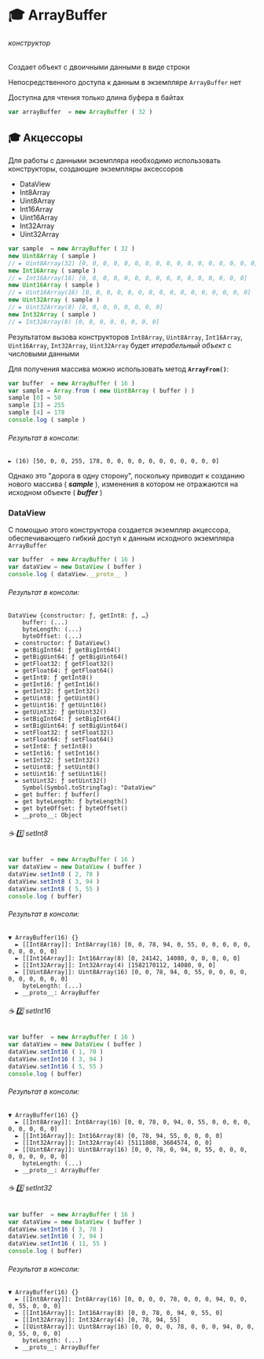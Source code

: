 # :mortar_board: ArrayBuffer
###### конструктор
Создает объект с двоичными данными в виде строки

Непосредственного доступа к данным в экземпляре `ArrayBuffer` нет

Доступна для чтения только длина буфера в байтах

```javascript
var arrayBuffer  = new ArrayBuffer ( 32 )
```

## :mortar_board: Акцессоры
Для работы с данными экземпляра необходимо использовать конструкторы, создающие экземпляры аксессоров

* DataView
* Int8Array
* Uint8Array
* Int16Array
* Uint16Array
* Int32Array
* Uint32Array

```javascript
var sample  = new ArrayBuffer ( 32 )
new Uint8Array ( sample )
// ► Uint8Array(32) [0, 0, 0, 0, 0, 0, 0, 0, 0, 0, 0, 0, 0, 0, 0, 0, 0, 0, 0, 0, 0, 0, 0, 0, 0, 0, 0, 0, 0, 0, 0, 0]
new Int16Array ( sample )
// ► Int16Array(16) [0, 0, 0, 0, 0, 0, 0, 0, 0, 0, 0, 0, 0, 0, 0, 0]
new Uint16Array ( sample )
// ► Uint16Array(16) [0, 0, 0, 0, 0, 0, 0, 0, 0, 0, 0, 0, 0, 0, 0, 0]
new Uint32Array ( sample )
// ► Uint32Array(8) [0, 0, 0, 0, 0, 0, 0, 0]
new Int32Array ( sample )
// ► Int32Array(8) [0, 0, 0, 0, 0, 0, 0, 0]
```
Результатом вызова конструкторов `Int8Array`, `Uint8Array`, `Int16Array`, `Uint16Array`, `Int32Array`, `Uint32Array` будет _итерабельный объект_ с числовыми данными

Для получения массива можно использовать метод **`ArrayFrom()`**:
```javascript
var buffer  = new ArrayBuffer ( 16 )
var sample = Array.from ( new Uint8Array ( buffer ) )
sample [0] = 50
sample [3] = 255
sample [4] = 178
console.log ( sample )
```
###### Результат в консоли:
```console
► (16) [50, 0, 0, 255, 178, 0, 0, 0, 0, 0, 0, 0, 0, 0, 0, 0]
```
Однако это "дорога в одну сторону", поскольку приводит к созданию нового массива ( **_sample_** ), изменения в котором не отражаются на исходном объекте ( **_buffer_** )

### DataView
С помощью этого конструктора создается экземпляр акцессора, обеспечивающего гибкий доступ к данным исходного экземпляра `ArrayBuffer` 

```javascript
var buffer  = new ArrayBuffer ( 16 )
var dataView = new DataView ( buffer )
console.log ( dataView.__proto__ )
```
###### Результат в консоли:
```console
DataView {constructor: ƒ, getInt8: ƒ, …}
    buffer: (...)
    byteLength: (...)
    byteOffset: (...)
  ► constructor: ƒ DataView()
  ► getBigInt64: ƒ getBigInt64()
  ► getBigUint64: ƒ getBigUint64()
  ► getFloat32: ƒ getFloat32()
  ► getFloat64: ƒ getFloat64()
  ► getInt8: ƒ getInt8()
  ► getInt16: ƒ getInt16()
  ► getInt32: ƒ getInt32()
  ► getUint8: ƒ getUint8()
  ► getUint16: ƒ getUint16()
  ► getUint32: ƒ getUint32()
  ► setBigInt64: ƒ setBigInt64()
  ► setBigUint64: ƒ setBigUint64()
  ► setFloat32: ƒ setFloat32()
  ► setFloat64: ƒ setFloat64()
  ► setInt8: ƒ setInt8()
  ► setInt16: ƒ setInt16()
  ► setInt32: ƒ setInt32()
  ► setUint8: ƒ setUint8()
  ► setUint16: ƒ setUint16()
  ► setUint32: ƒ setUint32()
    Symbol(Symbol.toStringTag): "DataView"
  ► get buffer: ƒ buffer()
  ► get byteLength: ƒ byteLength()
  ► get byteOffset: ƒ byteOffset()
  ► __proto__: Object
```
###### :coffee: :one: setInt8
```javascript
var buffer  = new ArrayBuffer ( 16 )
var dataView = new DataView ( buffer )
dataView.setInt8 ( 2, 78 )
dataView.setInt8 ( 3, 94 )
dataView.setInt8 ( 5, 55 )
console.log ( buffer)
```
###### Результат в консоли:
```console
▼ ArrayBuffer(16) {}
  ► [[Int8Array]]: Int8Array(16) [0, 0, 78, 94, 0, 55, 0, 0, 0, 0, 0, 0, 0, 0, 0, 0]
  ► [[Int16Array]]: Int16Array(8) [0, 24142, 14080, 0, 0, 0, 0, 0]
  ► [[Int32Array]]: Int32Array(4) [1582170112, 14080, 0, 0]
  ► [[Uint8Array]]: Uint8Array(16) [0, 0, 78, 94, 0, 55, 0, 0, 0, 0, 0, 0, 0, 0, 0, 0]
    byteLength: (...)
  ► __proto__: ArrayBuffer
```

###### :coffee: :two: setInt16
```javascript
var buffer  = new ArrayBuffer ( 16 )
var dataView = new DataView ( buffer )
dataView.setInt16 ( 1, 78 )
dataView.setInt16 ( 3, 94 )
dataView.setInt16 ( 5, 55 )
console.log ( buffer)
```
###### Результат в консоли:
```console
▼ ArrayBuffer(16) {}
  ► [[Int8Array]]: Int8Array(16) [0, 0, 78, 0, 94, 0, 55, 0, 0, 0, 0, 0, 0, 0, 0, 0]
  ► [[Int16Array]]: Int16Array(8) [0, 78, 94, 55, 0, 0, 0, 0]
  ► [[Int32Array]]: Int32Array(4) [5111808, 3604574, 0, 0]
  ► [[Uint8Array]]: Uint8Array(16) [0, 0, 78, 0, 94, 0, 55, 0, 0, 0, 0, 0, 0, 0, 0, 0]
    byteLength: (...)
  ► __proto__: ArrayBuffer
```

###### :coffee: :three: setInt32
```javascript
var buffer  = new ArrayBuffer ( 16 )
var dataView = new DataView ( buffer )
dataView.setInt16 ( 3, 78 )
dataView.setInt16 ( 7, 94 )
dataView.setInt16 ( 11, 55 )
console.log ( buffer)
```
###### Результат в консоли:
```console
▼ ArrayBuffer(16) {}
  ► [[Int8Array]]: Int8Array(16) [0, 0, 0, 0, 78, 0, 0, 0, 94, 0, 0, 0, 55, 0, 0, 0]
  ► [[Int16Array]]: Int16Array(8) [0, 0, 78, 0, 94, 0, 55, 0]
  ► [[Int32Array]]: Int32Array(4) [0, 78, 94, 55]
  ► [[Uint8Array]]: Uint8Array(16) [0, 0, 0, 0, 78, 0, 0, 0, 94, 0, 0, 0, 55, 0, 0, 0]
    byteLength: (...)
  ► __proto__: ArrayBuffer
```